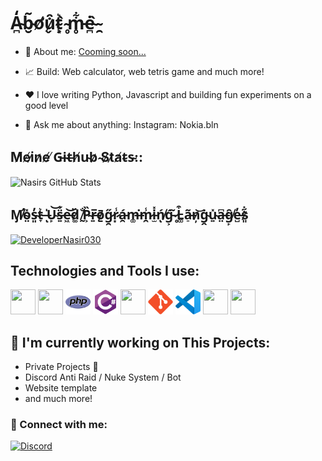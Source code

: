 
# A̴̪̒b̴̮͂ơ̸̬u̷̧͒t̴͙͛ ̴̥̀m̵̥͋ė̴̪ ̴̯̀

- 💼 About me: [Cooming soon...]()

- 📈 Build: Web calculator, web tetris game and much more!

- ❤️ I love writing Python, Javascript and building fun experiments on a good level

- 💬 Ask me about anything: Instagram: Nokia.bln

## M̸e̸i̷n̷e̸ ̸G̵i̴t̶h̸u̴b̷ ̴S̷t̷a̸t̴s̴::
![Nasirs GitHub Stats](https://github-readme-stats.vercel.app/api?username=DeveloperNasir030&show_icons=true&theme=dracula)


## M̸̡̛o̴̤̽s̴͈̓t̷̞͛ ̶̍ͅU̴̙͝s̶͍̈́e̶͖͝d̷͚̈ ̸̰̐P̴͕̏r̶͍̅ō̸̱g̷̯̋r̷͙̾á̵̯m̶͚͘m̷̯̾i̵̫̽ń̸ͅǵ̵͕ ̷̥̃L̵͚͒a̶̠͂n̷̦͝ġ̴̭u̴͍̽a̶̤͆g̸̙̑e̵̺̓s̷͈͋
[![DeveloperNasir030](https://github-readme-stats.vercel.app/api/top-langs/?username=DeveloperNasir030&layout=compact&show_icons=true&title_color=FFF&bg_color=000&icon_color=FFF&border_radius=10&hide_border=true&text_color=00CF91)](https://github.com/DeveloperNasir030/)



 ## Technologies and Tools I use:

[<img src='https://i.giphy.com/media/LMt9638dO8dftAjtco/100.webp' width='40' height='40' />](https://python.org/)
[<img src='https://i.giphy.com/media/ln7z2eWriiQAllfVcn/200.webp' width='40' height='40' />](https://nodejs.org/)
[<img src='https://raw.githubusercontent.com/devicons/devicon/master/icons/php/php-original.svg' width='40' height='40' />](https://www.php.net/)
[<img src='https://raw.githubusercontent.com/devicons/devicon/master/icons/csharp/csharp-original.svg' width='40' height='40' />](https://docs.microsoft.com/en-us/dotnet/csharp/)
<img src='https://upload.wikimedia.org/wikipedia/commons/thumb/1/18/ISO_C%2B%2B_Logo.svg/1822px-ISO_C%2B%2B_Logo.svg.png' width='40' height='40' />
[<img src='https://raw.githubusercontent.com/devicons/devicon/master/icons/git/git-original.svg' width='40' height='40' />](https://git-scm.com/)
[<img src='https://raw.githubusercontent.com/devicons/devicon/master/icons/vscode/vscode-original.svg' width='40' height='40' />](https://marketplace.visualstudio.com/items?itemName=i007c.00-team-theme)
[<img src='https://www.vectorlogo.zone/logos/java/java-icon.svg' width='40' height='40' />](https://java.com/)
[<img src='https://iili.io/HX1PWOP.png' width='40' height='40' />](https://www.unrealengine.com/)


## 🔭 I'm currently working on This Projects:

- Private Projects 🤫
- Discord Anti Raid / Nuke System / Bot
- Website template
- and much more!

### 🤝 Connect with me:

[![Discord](https://img.shields.io/badge/-Discord-7289da?style=flat&logo=Discord&logoColor=FFFFFF&labelColor=2c2f33)](https://discord.gg/..)
